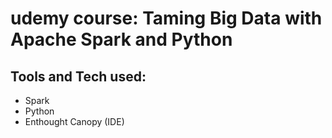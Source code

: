# udemy course: Taming Big Data with Apache Spark and Python

## Tools and Tech used:
* Spark
* Python
* Enthought Canopy (IDE)

